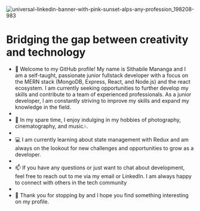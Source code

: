 ![universal-linkedin-banner-with-pink-sunset-alps-any-profession_198208-983](https://user-images.githubusercontent.com/91020386/209427739-cfbeac17-3011-4791-828e-ef7d151b13e2.png)
# Bridging the gap between creativity and technology 

- 👋 Welcome to my GitHub profile! My name is Sithabile Mananga and I am a self-taught, passionate junior fullstack developer with a focus on the MERN stack (MongoDB, Express, React, and Node.js) and the react ecosystem. I am currently seeking opportunities to further develop my skills and contribute to a team of experienced professionals. As a junior developer, I am constantly striving to improve my skills and expand my knowledge in the field.
- 
- 📸 In my spare time, I enjoy indulging in my hobbies of photography, cinematography, and music🎶. 
- 
- 💻 I am currently learning about state management with Redux and am always on the lookout for new challenges and opportunities to grow as a developer.
- 
- 📫 If you have any questions or just want to chat about development, feel free to reach out to me via my email or LinkedIn. I am always happy to connect with others in the tech community
-
- 💞️ Thank you for stopping by and I hope you find something interesting on my profile.



<!---
IamSithabile/IamSithabile is a ✨ special ✨ repository because its `README.md` (this file) appears on your GitHub profile.
You can click the Preview link to take a look at your changes.
--->
